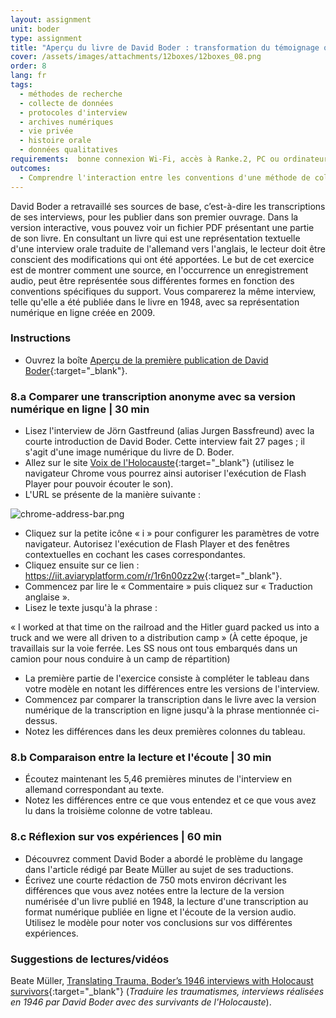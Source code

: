 ```yaml
---
layout: assignment
unit: boder
type: assignment
title: "Aperçu du livre de David Boder : transformation du témoignage oral en texte dactylographié"
cover: /assets/images/attachments/12boxes/12boxes_08.png
order: 8
lang: fr
tags:
  - méthodes de recherche
  - collecte de données
  - protocoles d'interview
  - archives numériques
  - vie privée
  - histoire orale
  - données qualitatives
requirements:  bonne connexion Wi-Fi, accès à Ranke.2, PC ou ordinateur portable, application installée sur le PC ou le portable permettant de visualiser des vidéos, compte pour la frise chronologique
outcomes:
  - Comprendre l'interaction entre les conventions d'une méthode de collecte de données, les conventions du support à travers lequel ces données sont partagées et l'apparence de sa représentation.
---
```


David Boder a retravaillé ses sources de base, c’est-à-dire les transcriptions de ses interviews, pour les publier dans son premier ouvrage. Dans la version interactive, vous pouvez voir un fichier PDF présentant une partie de son livre. En consultant un livre qui est une représentation textuelle d'une interview orale traduite de l'allemand vers l'anglais, le lecteur doit être conscient des modifications qui ont été apportées.
Le but de cet exercice est de montrer comment une source, en l'occurrence un enregistrement audio, peut être représentée sous différentes formes en fonction des conventions spécifiques du support. Vous comparerez la même interview, telle qu'elle a été publiée dans le livre en 1948, avec sa représentation numérique en ligne créée en 2009.

<!-- more -->

<!-- briefing-student -->

### Instructions
<!-- section-contents -->

- Ouvrez la boîte [Aperçu de la première publication de David Boder](https://ranke2.uni.lu/klynt/fr/#Intro){:target="_blank"}.

<!-- section -->

### 8.a  Comparer une transcription anonyme avec sa version numérique en ligne | 30 min
<!-- section-contents -->

- Lisez l'interview de Jörn Gastfreund (alias Jurgen Bassfreund) avec la courte introduction de David Boder. Cette interview fait 27 pages ; il s'agit d'une image numérique du livre de D. Boder.
- Allez sur le site [Voix de l'Holocauste](http://voices.iit.edu/){:target="_blank"} (utilisez le navigateur Chrome  vous pourrez ainsi autoriser l'exécution de Flash Player pour pouvoir écouter le son).
- L'URL se présente de la manière suivante :

![chrome-address-bar.png](../../../assets/images/chrome-address-bar.png)

- Cliquez sur la petite icône « i » pour configurer les paramètres de votre navigateur. Autorisez l'exécution de Flash Player et des fenêtres contextuelles en cochant les cases correspondantes.
- Cliquez ensuite sur ce lien : <https://iit.aviaryplatform.com/r/1r6n00zz2w>{:target="_blank"}.
- Commencez par lire le « Commentaire » puis cliquez sur « Traduction anglaise ».
- Lisez le texte jusqu'à la phrase :

« I worked at that time on the railroad and the Hitler guard packed us into a truck and we were all driven to a distribution camp » (À cette époque, je travaillais sur la voie ferrée. Les SS nous ont tous embarqués dans un camion pour nous conduire à un camp de répartition)

- La première partie de l'exercice consiste à compléter le tableau dans votre modèle en notant les différences entre les versions de l'interview.
- Commencez par comparer la transcription dans le livre avec la version numérique de la transcription en ligne jusqu'à la phrase mentionnée ci-dessus.
- Notez les différences dans les deux premières colonnes du tableau.

<!-- section -->

### 8.b  Comparaison entre la lecture et l'écoute | 30 min
<!-- section-contents -->

- Écoutez maintenant les 5,46 premières minutes de l'interview en allemand correspondant au texte.
- Notez les différences entre ce que vous entendez et ce que vous avez lu dans la troisième colonne de votre tableau.

<!-- section -->

### 8.c  Réflexion sur vos expériences | 60 min
<!-- section-contents -->

- Découvrez comment David Boder a abordé le problème du langage dans l'article rédigé par Beate Müller au sujet de ses traductions.
- Écrivez une courte rédaction de 750 mots environ décrivant les différences que vous avez notées entre la lecture de la version numérisée d'un livre publié en 1948, la lecture d'une transcription au format numérique publiée en ligne et l'écoute de la version audio. Utilisez le modèle pour noter vos conclusions sur vos différentes expériences.

<!-- section -->

### Suggestions de lectures/vidéos
<!-- section-contents -->

Beate Müller, [Translating Trauma, Boder’s 1946 interviews with Holocaust survivors](https://www.euppublishing.com/doi/abs/10.3366/tal.2014.0155){:target="_blank"} (_Traduire les traumatismes, interviews réalisées en 1946 par David Boder avec des survivants de l'Holocauste_).

<!-- briefing-teacher -->
